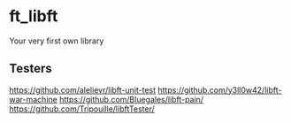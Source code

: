 # ft_libft
Your very first own library

## Testers
https://github.com/alelievr/libft-unit-test
https://github.com/y3ll0w42/libft-war-machine
https://github.com/Bluegales/libft-pain/
https://github.com/Tripouille/libftTester/
